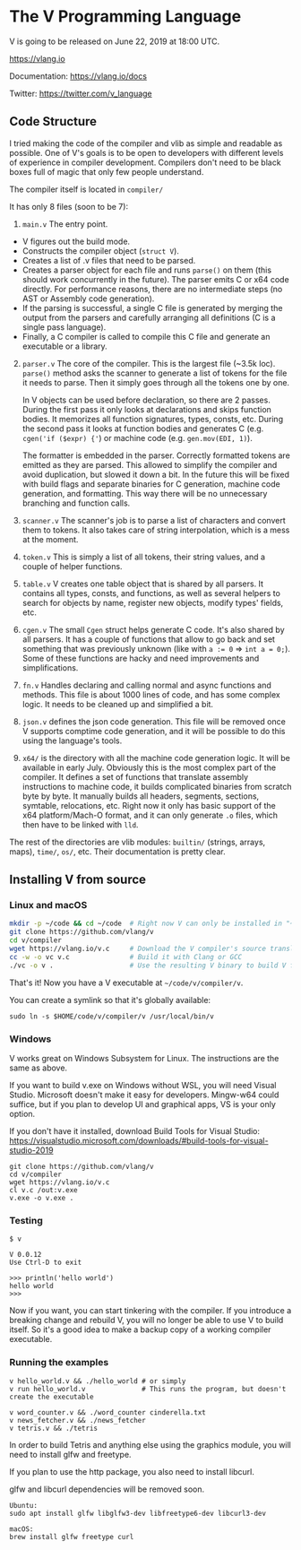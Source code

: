 # The V Programming Language

V is going to be released on June 22, 2019 at 18:00 UTC. 

https://vlang.io

Documentation: https://vlang.io/docs

Twitter: https://twitter.com/v_language


## Code Structure

I tried making the code of the compiler and vlib as simple and readable as possible. One of V's goals is to be open to developers with different levels of experience in compiler development. Compilers don't need to be black boxes full of magic that only few people understand.

The compiler itself is located in `compiler/`

It has only 8 files (soon to be 7):

1. `main.v` The entry point. 
- V figures out the build mode.
- Constructs the compiler object (`struct V`).
- Creates a list of .v files that need to be parsed.
- Creates a parser object for each file and runs `parse()` on them (this should work concurrently in the future). The parser emits C or x64 code directly. For performance reasons, there are no intermediate steps (no AST or Assembly code generation).
- If the parsing is successful, a single C file is generated by merging the output from the parsers and carefully arranging all definitions (C is a single pass language).
- Finally, a C compiler is called to compile this C file and generate an executable or a library.

2. `parser.v` The core of the compiler. This is the largest file (~3.5k loc). `parse()` method asks the scanner to generate a list of tokens for the file it needs to parse. Then it simply goes through all the tokens one by one.

   In V objects can be used before declaration, so there are 2 passes. During the first pass it only looks at declarations and skips function bodies. It memorizes all function signatures, types, consts, etc. During the second pass it looks at function bodies and generates C  (e.g. `cgen('if ($expr) {'`) or machine code (e.g. `gen.mov(EDI, 1)`).

   The formatter is embedded in the parser. Correctly formatted tokens are emitted as they are parsed. This allowed to simplify the compiler and avoid duplication, but slowed it down a bit. In the future this will be fixed with build flags and separate binaries for C generation, machine code generation, and formatting. This way there will be no unnecessary branching and function calls.
   
3. `scanner.v` The scanner's job is to parse a list of characters and convert them to tokens. It also takes care of string interpolation, which is a mess at the moment.

4. `token.v` This is simply a list of all tokens, their string values, and a couple of helper functions.

5. `table.v` V creates one table object that is shared by all parsers. It contains all types, consts, and functions, as well as several helpers to search for objects by name, register new objects, modify types' fields, etc.

6. `cgen.v` The small `Cgen` struct helps generate C code. It's also shared by all parsers. It has a couple of functions that allow to go back and set something that was previously unknown (like with `a := 0` => `int a = 0;`). Some of these functions are hacky and need improvements and simplifications.

7. `fn.v` Handles declaring and calling normal and async functions and methods. This file is about 1000 lines of code, and has some complex logic. It needs to be cleaned up and simplified a bit.

8. `json.v` defines the json code generation. This file will be removed once V supports comptime code generation, and it will be possible to do this using the language's tools.

9. `x64/` is the directory with all the machine code generation logic. It will be available in early July. Obviously this is the most complex part of the compiler. It defines a set of functions that translate assembly instructions to machine code, it builds complicated binaries from scratch byte by byte. It manually builds all headers, segments, sections, symtable, relocations, etc. Right now it only has basic support of the x64 platform/Mach-O format, and it can only generate `.o` files, which then have to be linked with `lld`. 

The rest of the directories are vlib modules: `builtin/` (strings, arrays, maps), `time/`, `os/`, etc. Their documentation is pretty clear.


## Installing V from source

### Linux and macOS

```bash
mkdir -p ~/code && cd ~/code  # Right now V can only be installed in "~/code", this is a temporary limitation
git clone https://github.com/vlang/v
cd v/compiler
wget https://vlang.io/v.c     # Download the V compiler's source translated to C
cc -w -o vc v.c               # Build it with Clang or GCC
./vc -o v .                   # Use the resulting V binary to build V from V source
```

That's it! Now you have a V executable at `~/code/v/compiler/v`.

You can create a symlink so that it's globally available:

```
sudo ln -s $HOME/code/v/compiler/v /usr/local/bin/v
```

### Windows

V works great on Windows Subsystem for Linux. The instructions are the same as above.

If you want to build v.exe on Windows without WSL, you will need Visual Studio. Microsoft doesn't make it easy for developers.  Mingw-w64 could suffice, but if you plan to develop UI and graphical apps, VS is your only option.

If you don't have it installed, download Build Tools for Visual Studio: https://visualstudio.microsoft.com/downloads/#build-tools-for-visual-studio-2019

```
git clone https://github.com/vlang/v
cd v/compiler
wget https://vlang.io/v.c 
cl v.c /out:v.exe
v.exe -o v.exe .
```


### Testing

```
$ v

V 0.0.12
Use Ctrl-D to exit

>>> println('hello world')
hello world
>>>
```

Now if you want, you can start tinkering with the compiler. If you introduce a breaking change and rebuild V, you will no longer be able to use V to build itself. So it's a good idea to make a backup copy of a working compiler executable.


### Running the examples

```
v hello_world.v && ./hello_world # or simply
v run hello_world.v              # This runs the program, but doesn't create the executable

v word_counter.v && ./word_counter cinderella.txt
v news_fetcher.v && ./news_fetcher
v tetris.v && ./tetris
```

In order to build Tetris and anything else using the graphics module, you will need to install glfw and freetype.

If you plan to use the http package, you also need to install libcurl.

glfw and libcurl dependencies will be removed soon.

```
Ubuntu:
sudo apt install glfw libglfw3-dev libfreetype6-dev libcurl3-dev

macOS:
brew install glfw freetype curl
```
